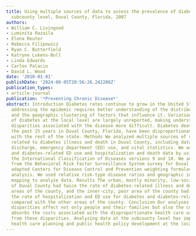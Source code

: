 ```yaml
---
title: Using multiple sources of data to assess the prevalence of diabetes at the
  subcounty level, Duval County, Florida, 2007
authors:
- William C. Livingood
- Luminita Razaila
- Elena Reuter
- Rebecca Filipowicz
- Ryan C. Butterfield
- Katryne Lukens-Bull
- Linda Edwards
- Carlos Palacio
- David L. Wood
date: '2010-01-01'
publishDate: '2024-06-05T20:56:26.242208Z'
publication_types:
- article-journal
publication: '*Preventing Chronic Disease*'
abstract: Introduction Diabetes rates continue to grow in the United States. Effectively
  addressing the epidemic requires better understanding of the distribution of disease
  and the geographic clustering of factors that influence it. Variations in the prevalence
  of diabetes at the local level are largely unreported, making understanding the
  disparities associated with the disease more difficult. Diabetes death rates during
  the past 15 years in Duval County, Florida, have been disproportionately high compared
  with the rest of the state. Methods We analyzed multiple sources of secondary data
  related to diabetes illness and death in Duval County, including data on hospital
  discharge, emergency department (ED) use, and vital statistics. We accessed diabetes
  and diabetes-related ED use and hospitalization and death data by using codes from
  the International Classification of Diseases versions 9 and 10. We analyzed data
  from the Behavioral Risk Factor Surveillance System survey for Duval County and
  adapted Centers for Disease Control and Prevention weighting formulas for subcounty
  analysis. We used relative risk-type disease ratios and geographic information systems
  mapping to analyze data. Results The urban, mostly minority, low-socioeconomic area
  of Duval County had twice the rate of diabetes-related illness and death as other
  areas of the county, and the inner-city, poor area of the county had almost 3 times
  the rate of hospitalization and ED use for diabetes and diabetes-related conditions
  compared with the other areas of the county. Conclusion Our analyses show that diabetes-related
  disparities affect not only people and their families but also the community that
  absorbs the costs associated with the disproportionate health care use that results
  from these disparities. Analyzing data at the subcounty level has implications for
  health care planning and public health policy development at the local level.
---
```


